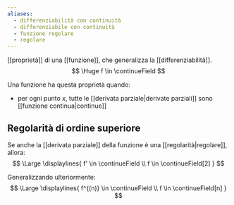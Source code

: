 ```yaml
---
aliases:
  - differenziabilità con continuità
  - differenziabile con continuità
  - funzione regolare
  - regolare
---
```



[[proprietà]] di una [[funzione]], che generalizza la [[differenziabilità]].
$$
\Huge
f \in \continueField
$$

Una funzione ha questa proprietà quando:
- per ogni punto $x$, tutte le [[derivata parziale|derivate parziali]] sono [[funzione continua|continue]]

## Regolarità di ordine superiore

Se anche la [[derivata parziale]] della funzione è una [[regolarità|regolare]], allora:
$$
\Large
\displaylines{
	f' \in \continueField \\
	f \in \continueField[2]
}
$$

Generalizzando ulteriormente:
$$
\Large
\displaylines{
	f^{(n)} \in \continueField \\
	f \in \continueField[n]
}
$$
